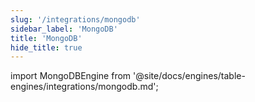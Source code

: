 ```yaml
---
slug: '/integrations/mongodb'
sidebar_label: 'MongoDB'
title: 'MongoDB'
hide_title: true
---
```


import MongoDBEngine from '@site/docs/engines/table-engines/integrations/mongodb.md';

<MongoDBEngine/>
